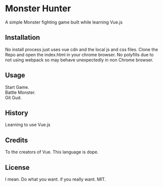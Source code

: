 # Monster Hunter

A simple Monster fighting game built while learning Vue.js

## Installation

No install process just uses vue cdn and the local js and css files.
Clone the Repo and open the index.html in your chrome browser. No polyfills due to not using webpack so may behave unexpectedly in non Chrome browser.

## Usage

Start Game.  
Battle Monster.  
Git Gud.  

## History

Learning to use Vue.js

## Credits

To the creators of Vue. This language is dope.

## License

I mean. Do what you want. if you really want. MIT.
